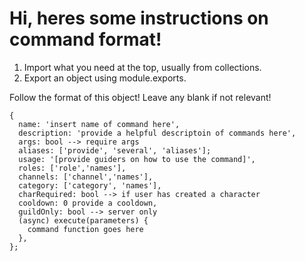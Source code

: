 # Hi, heres some instructions on command format!

1. Import what you need at the top, usually from collections.
2. Export an object using module.exports.

Follow the format of this object!
Leave any blank if not relevant!

```
{
  name: 'insert name of command here',
  description: 'provide a helpful descriptoin of commands here',
  args: bool --> require args
  aliases: ['provide', 'several', 'aliases'];
  usage: '[provide guiders on how to use the command]',
  roles: ['role','names'],
  channels: ['channel','names'],
  category: ['category', 'names'],
  charRequired: bool --> if user has created a character
  cooldown: 0 provide a cooldown,
  guildOnly: bool --> server only
  (async) execute(parameters) {
    command function goes here
  },
};
```